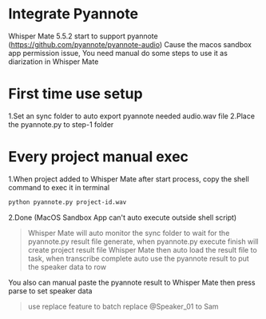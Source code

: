# Integrate Pyannote
Whisper Mate 5.5.2 start to support pyannote (https://github.com/pyannote/pyannote-audio)
Cause the macos sandbox app permission issue, You need manual do some steps to use it as diarization in Whisper Mate

# First time use setup
1.Set an sync folder to auto export pyannote needed audio.wav file
2.Place the pyannote.py to step-1 folder

# Every project manual exec
1.When project added to Whisper Mate after start process, copy the shell command to exec it in terminal
```sh
python pyannote.py project-id.wav
```
2.Done (MacOS Sandbox App can't auto execute outside shell script)

> Whisper Mate will auto monitor the sync folder to wait for the pyannote.py result file generate, when pyannote.py execute finish will create project result file
> Whisper Mate then auto load the result file to task, when transcribe complete auto use the pyannote result to put the speaker data to row

You also can manual paste the pyannote result to Whisper Mate then press parse to set speaker data


> use replace feature to batch replace  @Speaker_01 to Sam 